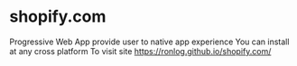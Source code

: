# shopify.com
Progressive Web App provide user to native app experience 
You can install at any cross platform 
To visit site https://ronlog.github.io/shopify.com/

